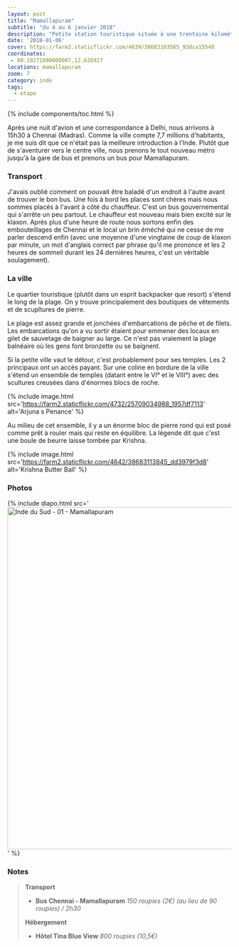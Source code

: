 ```yaml
---
layout: post
title: "Mamallapuram"
subtitle: "du 4 au 6 janvier 2018"
description: "Petite station touristique située à une trentaine kilomètres de Chennai, la ville est un bon point de chute pour s'acclimater tranquillement à l'Inde"
date: '2018-01-06'
cover: https://farm2.staticflickr.com/4639/38683103565_93dca15540
coordinates:
 - 80.19271090000007,12.626927
locations: mamallapuram
zoom: 7
category: inde
tags:
  - etape
---
```


{% include components/toc.html %}

Après une nuit d'avion et une correspondance à Delhi, nous arrivons à 15h30 à Chennai (Madras). Comme la ville compte 7,7 millions d'habitants, je me suis dit que ce n'était pas la meilleure introduction à l'Inde. Plutôt que de s'aventurer vers le centre ville, nous prenons le tout nouveau métro jusqu'à la gare de bus et prenons un bus pour Mamallapuram.

### Transport

J'avais oublié comment on pouvait être baladé d'un endroit à l'autre avant de trouver le bon bus. Une fois à bord les places sont chères mais nous sommes placés à l'avant à côté du chauffeur. C'est un bus gouvernemental qui s'arrête un peu partout. Le chauffeur est nouveau mais bien excité sur le klaxon. Après plus d'une heure de route nous sortons enfin des embouteillages de Chennai et le local un brin éméché qui ne cesse de me parler descend enfin (avec une moyenne d'une vingtaine de coup de klaxon par minute, un mot d'anglais correct par phrase qu'il me prononce et les 2 heures de sommeil durant les 24 dernières heures, c'est un véritable soulagement).

### La ville

Le quartier touristique (plutôt dans un esprit backpacker que resort) s'étend le long de la plage. On y trouve principalement des boutiques de vêtements et de scupltures de pierre.

Le plage est assez grande et jonchées d'embarcations de pêche et de filets. Les embarcations qu'on a vu sortir étaient pour emmener des locaux en gilet de sauvetage de baigner au large. Ce n'est pas vraiement la plage balnéaire où les gens font bronzette ou se baignent.

Si la petite ville vaut le détour, c'est probablement pour ses temples. Les 2 principaux ont un accès payant. Sur une coline en bordure de la ville s'étend un ensemble de temples (datant entre le VI° et le VIII°) avec des scultures creusées dans d'énormes blocs de roche.


{% include image.html
  src='https://farm2.staticflickr.com/4732/25709034988_1957df7113'
  alt='Arjuna s Penance'
%}

Au milieu de cet ensemble, il y a un énorme bloc de pierre rond qui est posé comme prêt à rouler mais qui reste en équilibre. La légende dit que c'est une boule de beurre laisse tombée par Krishna.


{% include image.html
  src='https://farm2.staticflickr.com/4642/38683113845_dd3979f3d8'
  alt='Krishna Butter Ball'
%}

### Photos

{% include diapo.html
  src='<a data-flickr-embed="true"  href="https://www.flickr.com/photos/planitude/albums/72157691928067734" title="Inde du Sud - 01 - Mamallapuram"><img src="https://farm5.staticflickr.com/4639/38683103565_93dca15540_b.jpg" width="1024" height="768" alt="Inde du Sud - 01 - Mamallapuram"></a><script async src="//embedr.flickr.com/assets/client-code.js" charset="utf-8"></script>'
%}

### Notes

>**Transport**
>
>- **Bus Chennai - Mamallapuram** *150 roupies (2€) (au lieu de 90 roupies) / 2h30*
>
>**Hébergement**
>
>- **Hôtel Tina Blue View** *800 roupies (10,5€)*
